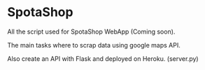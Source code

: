# SpotaShop
All the script used for SpotaShop WebApp (Coming soon).

The main tasks where to scrap data using google maps API.

Also create an API with Flask and deployed on Heroku. (server.py)
